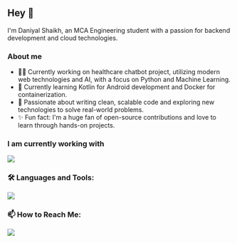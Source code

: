 ## Hey 👋 
I'm Daniyal Shaikh, an MCA Engineering student with a passion for backend development and cloud technologies. 

### About me
- 👨‍💻 Currently working on healthcare chatbot project, utilizing modern web technologies and AI, with a focus on Python and Machine Learning.
- 🚀 Currently learning Kotlin for Android development and Docker for containerization.
- 🎯 Passionate about writing clean, scalable code and exploring new technologies to solve real-world problems.
- ✨ Fun fact: I'm a huge fan of open-source contributions and love to learn through hands-on projects.

### I am currently working with
<p>
	<img src="https://skillicons.dev/icons?i=html,css,js,nodejs,express,mongodb,react,mysql,postman,git&perline=9" />
</p>

### 🛠️ Languages and Tools:

<p>
	<img src="https://skillicons.dev/icons?i=c,cpp,html,css,js,nodejs,python,postgresql,vscode,postman,git,androidstudio,unity,photoshop,figma,docker,linux&perline=9" />
</p>


### 📫 How to Reach Me:
[![](https://skillicons.dev/icons?i=linkedin)](https://www.linkedin.com/in/daniyal-shaikh86)

